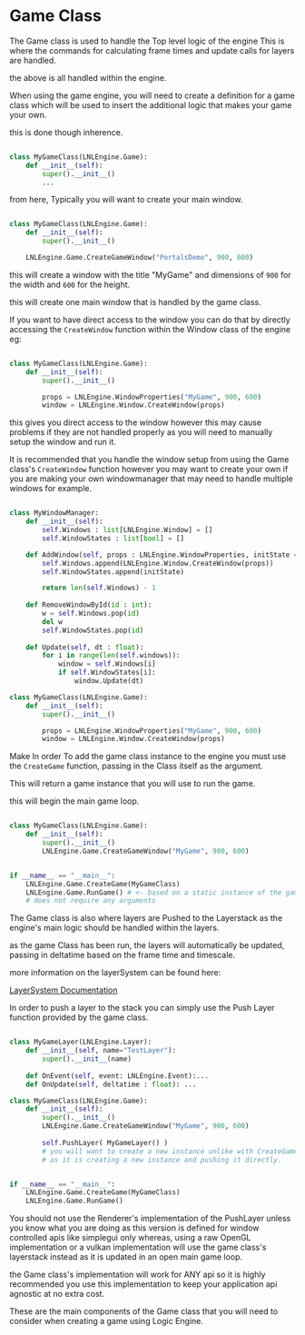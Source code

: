 # Game Class



The Game class is used to handle the Top level logic of the engine
This is where the commands for calculating frame times and update calls for layers are handled.

the above is all handled within the engine.

When using the game engine, you will need to create a definition for a game class which will be used to insert the additional logic that makes your game your own.

this is done though inherence.

```python

class MyGameClass(LNLEngine.Game):
    def __init__(self):
        super().__init__()
        ...

```


from here, Typically you will want to create your main window.



```python

class MyGameClass(LNLEngine.Game):
    def __init__(self):
        super().__init__()

    LNLEngine.Game.CreateGameWindow("PortalsDemo", 900, 600)
```



this will create a window with the title "MyGame" and dimensions of `900` for the width and `600` for the height.

this will create one main window that is handled by the game class.

If you want to have direct access to the window you can do that by directly accessing the `CreateWindow` function within the Window class of the engine 
eg:



```python

class MyGameClass(LNLEngine.Game):
    def __init__(self):
        super().__init__()

        props = LNLEngine.WindowProperties("MyGame", 900, 600)
        window = LNLEngine.Window.CreateWindow(props)
```


this gives you direct access to the window however this may cause problems if they are not handled properly as you will need to manually setup the window and run it.

It is recommended that you handle the window setup from using the Game class's `CreateWindow` function however you may want to create your own if you are making your own windowmanager that may need to handle multiple windows for example.


```python

class MyWindowManager:
    def __init__(self):
        self.Windows : list[LNLEngine.Window] = []
        self.WindowStates : list[bool] = []

    def AddWindow(self, props : LNLEngine.WindowProperties, initState = True) -> int:
        self.Windows.append(LNLEngine.Window.CreateWindow(props))
        self.WindowStates.append(initState)

        return len(self.Windows) - 1
    
    def RemoveWindowById(id : int):
        w = self.Windows.pop(id)
        del w
        self.WindowStates.pop(id)
    
    def Update(self, dt : float):
        for i in range(len(self.windows)):
            window = self.Windows[i]
            if self.WindowStates[i]:
                window.Update(dt)

class MyGameClass(LNLEngine.Game):
    def __init__(self):
        super().__init__()

        props = LNLEngine.WindowProperties("MyGame", 900, 600)
        window = LNLEngine.Window.CreateWindow(props)
```


Make In order To add the game class instance to the engine you must use the `CreateGame` function, passing in the Class itself as the argument.

This will return a game instance that you will use to run the game. 

this will begin the main game loop.

```python

class MyGameClass(LNLEngine.Game):
    def __init__(self):
        super().__init__()
        LNLEngine.Game.CreateGameWindow("MyGame", 900, 600)


if __name__ == "__main__":
    LNLEngine.Game.CreateGame(MyGameClass)
    LNLEngine.Game.RunGame() # <- based on a static instance of the game class.
    # does not require any arguments
```


The Game class is also where layers are Pushed to the Layerstack
as the engine's main logic should be handled within the layers.

as the game Class has been run, the layers will automatically be updated, passing in deltatime based on the frame time and timescale.

more information on the layerSystem can be found here:

[LayerSystem Documentation](./LayerSystem.md "LayerSystem Documentation")


In order to push a layer to the stack you can simply use the Push Layer function provided by the game class.

```python

class MyGameLayer(LNLEngine.Layer):
    def __init__(self, name="TestLayer"):
        super().__init__(name)
    
    def OnEvent(self, event: LNLEngine.Event):...
    def OnUpdate(self, deltatime : float): ...

class MyGameClass(LNLEngine.Game):
    def __init__(self):
        super().__init__()
        LNLEngine.Game.CreateGameWindow("MyGame", 900, 600)
        
        self.PushLayer( MyGameLayer() )
        # you will want to create a new instance unlike with CreateGame
        # as it is creating a new instance and pushing it directly.


if __name__ == "__main__":
    LNLEngine.Game.CreateGame(MyGameClass)
    LNLEngine.Game.RunGame() 
```

You should not use the Renderer's implementation of the PushLayer unless you know what you are doing as this version is defined for window
controlled apis like simplegui only whereas, using a raw OpenGL implementation or a vulkan implementation will use the game class's layerstack instead as it is updated in an open main game loop.

the Game class's implementation will work for ANY api so it is highly recommended you use this implementation to keep your application api agnostic at no extra cost.

These are the main components of the Game class that you will need to consider when creating a game using Logic Engine.


